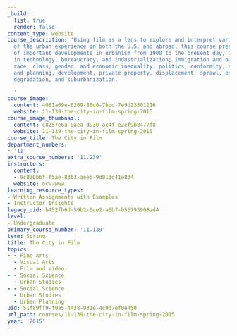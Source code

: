 ```yaml
---
_build:
  list: true
  render: false
content_type: website
course_description: 'Using film as a lens to explore and interpret various aspects
  of the urban experience in both the U.S. and abroad, this course presents a survey
  of important developments in urbanism from 1900 to the present day, including changes
  in technology, bureaucracy, and industrialization; immigration and national identity;
  race, class, gender, and economic inequality; politics, conformity, and urban anomie;
  and planning, development, private property, displacement, sprawl, environmental
  degradation, and suburbanization.

  '
course_image:
  content: 4081a69e-6209-86d0-7bbd-7e9d23501216
  website: 11-139-the-city-in-film-spring-2015
course_image_thumbnail:
  content: c8257e6a-0aea-d930-ac4f-e2ef9b8477f8
  website: 11-139-the-city-in-film-spring-2015
course_title: The City in Film
department_numbers:
- '11'
extra_course_numbers: '11.239'
instructors:
  content:
  - 9c830b6f-f5ae-83b3-aee5-9d013d41e8d4
  website: ocw-www
learning_resource_types:
- Written Assignments with Examples
- Instructor Insights
legacy_uid: b452fb6d-59b2-0ce2-a6b7-b56793908ad4
level:
- Undergraduate
primary_course_number: '11.139'
term: Spring
title: The City in Film
topics:
- - Fine Arts
  - Visual Arts
  - Film and Video
- - Social Science
  - Urban Studies
- - Social Science
  - Urban Studies
  - Urban Planning
uid: 51f89ff9-f0a5-4438-931e-4c9d7ef0e450
url_path: courses/11-139-the-city-in-film-spring-2015
year: '2015'
---
```

